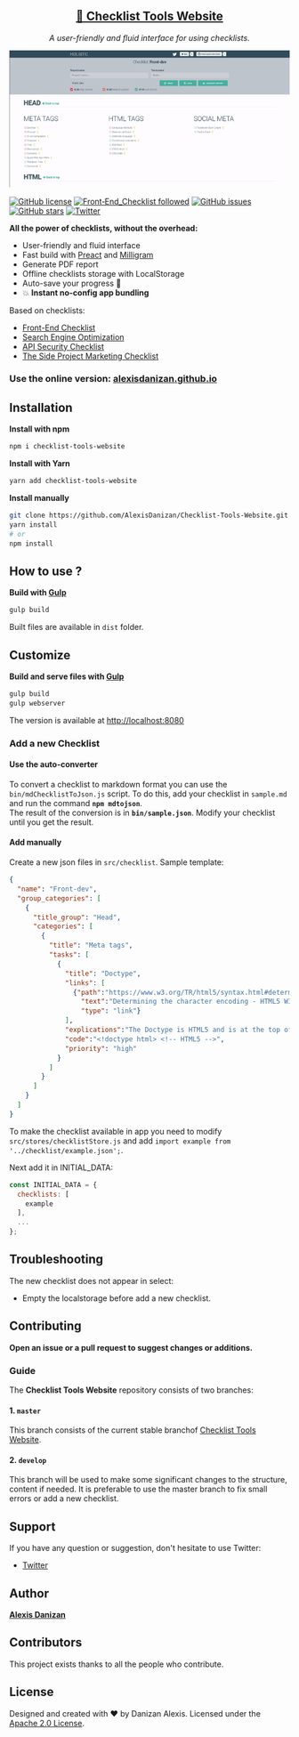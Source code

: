 <h2 align="center"><a href="https://alexisdanizan.github.io">🍿 Checklist Tools Website</a></h2>

<p align="center">
  <em>A user-friendly and fluid interface for using checklists.</em>
</p>
<p align="center">
    <a href="https://alexisdanizan.github.io" target="_blank" rel="noopener noreferrer">
        <img alt="Checklist tools website" title="Checklist tools website" src="https://github.com/AlexisDanizan/Checklist-Tools-Website/blob/master/data/checklist-tools.gif?raw=true" width="800">
    </a>
</p>


[![GitHub license](https://img.shields.io/github/license/AlexisDanizan/Checklist-Tools-Website.svg)](https://github.com/AlexisDanizan/Checklist-Tools-Website/blob/master/LICENSE)
[![Front‑End_Checklist followed](https://img.shields.io/badge/Front‑End_Checklist-followed-brightgreen.svg)](https://github.com/thedaviddias/Front-End-Checklist/)
[![GitHub issues](https://img.shields.io/github/issues/AlexisDanizan/Checklist-Tools-Website.svg)](https://github.com/AlexisDanizan/Checklist-Tools-Website/issues)
[![GitHub stars](https://img.shields.io/github/stars/AlexisDanizan/Checklist-Tools-Website.svg)](https://github.com/AlexisDanizan/Checklist-Tools-Website/stargazers)
[![Twitter](https://img.shields.io/twitter/url/https/github.com/AlexisDanizan/Checklist-Tools-Website.svg?style=social)](https://twitter.com/intent/tweet?text=Wow:&url=https%3A%2F%2Fgithub.com%2FAlexisDanizan%2FChecklist-Tools-Website)

**All the power of checklists, without the overhead:**
 - User-friendly and fluid interface
 - Fast build with [Preact]() and [Milligram](https://github.com/milligram/milligram)
 - Generate PDF report
 - Offline checklists storage with LocalStorage
 - Auto-save your progress 🚀
 - 💥 **Instant no-config app bundling**

Based on checklists:
 - [Front-End Checklist](https://github.com/thedaviddias/Front-End-Checklist)
 - [Search Engine Optimization](https://github.com/marcobiedermann/search-engine-optimization)
 - [API Security Checklist](https://github.com/shieldfy/API-Security-Checklist)
 - [The Side Project Marketing Checklist](https://github.com/karllhughes/side-project-marketing)

### Use the online version: [alexisdanizan.github.io](https://alexisdanizan.github.io)


## Installation

**Install with npm**
```bash
npm i checklist-tools-website
```

**Install with Yarn**
```bash
yarn add checklist-tools-website
```

**Install manually**

```bash
git clone https://github.com/AlexisDanizan/Checklist-Tools-Website.git
yarn install
# or
npm install
```

## How to use ?

**Build with [Gulp](https://github.com/gulpjs/gulp)**
```bash
gulp build
```
Built files are available in `dist` folder.

## Customize

**Build and serve files with [Gulp](https://github.com/gulpjs/gulp)**
```bash
gulp build
gulp webserver
```

The version is available at [http://localhost:8080](http://localhost:8080)

### Add a new Checklist

#### Use the auto-converter

To convert a checklist to markdown format you can use the `bin/mdChecklistToJson.js` script.
To do this, add your checklist in `sample.md` and run the command **`npm mdtojson`**.  
The result of the conversion is in **`bin/sample.json`**. Modify your checklist until you get the result.

#### Add manually

Create a new json files in `src/checklist`.
Sample template:
```json
{
  "name": "Front-dev",
  "group_categories": [
    {
      "title_group": "Head",
      "categories": [
        {
          "title": "Meta tags",
          "tasks": [
            {
              "title": "Doctype",
              "links": [
                {"path":"https://www.w3.org/TR/html5/syntax.html#determining-the-character-encoding",
                  "text":"Determining the character encoding - HTML5 W3C",
                  "type": "link"}
              ],
              "explications":"The Doctype is HTML5 and is at the top of all your HTML pages.",
              "code":"<!doctype html> <!-- HTML5 -->",
              "priority": "high"
            }
          ]
        }
      ]
    }
  ]
}
```

To make the checklist available in app you need to modify `src/stores/checklistStore.js` 
and add `import example from '../checklist/example.json';`.

Next add it in INITIAL_DATA:
```js
const INITIAL_DATA = {
  checklists: [
    example
  ],
  ...
};
```

## Troubleshooting

The new checklist does not appear in select:
 - Empty the localstorage before add a new checklist.
 
## Contributing

**Open an issue or a pull request to suggest changes or additions.**

### Guide

The **Checklist Tools Website** repository consists of two branches:

#### 1. `master`

This branch consists of the current stable branchof [Checklist Tools Website](https://github.com/AlexisDanizan/Checklist-Tools-Website).

#### 2. `develop`

This branch will be used to make some significant changes to the structure, content if needed. It is preferable to use the master branch to fix small errors or add a new checklist.

## Support

If you have any question or suggestion, don't hesitate to use Twitter:
* [Twitter](https://twitter.com/alexisdanizan)

## Author

**[Alexis Danizan](https://github.com/AlexisDanizan)**

## Contributors

This project exists thanks to all the people who contribute.

## License

Designed and created with ♥ by Danizan Alexis. Licensed under the [Apache 2.0 License](https://www.apache.org/licenses/LICENSE-2.0).